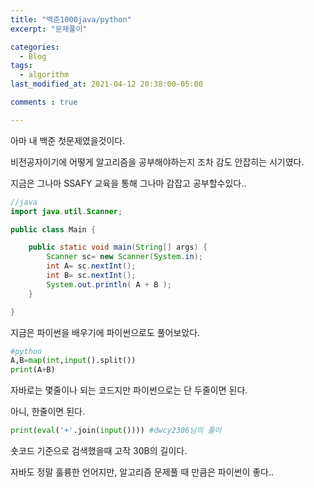 ```yaml
---
title: "백준1000java/python"
excerpt: "문제풀이"

categories:
  - Blog
tags:
  - algorithm
last_modified_at: 2021-04-12 20:38:00-05:00

comments : true

---
```

아마 내 백준 첫문제였을것이다.

비전공자이기에 어떻게 알고리즘을 공부해야하는지 조차 감도 안잡히는 시기였다.

지금은 그나마 SSAFY 교육을 통해 그나마 감잡고 공부할수있다.. 

```java
//java
import java.util.Scanner;

public class Main {

	public static void main(String[] args) {
		Scanner sc= new Scanner(System.in);
		int A= sc.nextInt();
		int B= sc.nextInt();
		System.out.println( A + B );
	}

}
```

지금은 파이썬을 배우기에 파이썬으로도 풀어보았다.

```python
#python
A,B=map(int,input().split())
print(A+B)
```

자바로는 몇줄이나 되는 코드지만 파이썬으로는 단 두줄이면 된다.

아니, 한줄이면 된다.

```python
print(eval('+'.join(input()))) #dwcy2306님의 풀이
```

숏코드 기준으로 검색했을때 고작 30B의 길이다.

자바도 정말 훌륭한 언어지만, 알고리즘 문제풀 때 만큼은 파이썬이 좋다..
